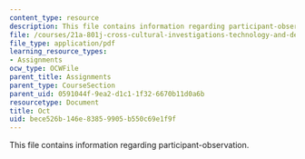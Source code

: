 ```yaml
---
content_type: resource
description: This file contains information regarding participant-observation.
file: /courses/21a-801j-cross-cultural-investigations-technology-and-development-fall-2012/bece526b146e83859905b550c69e1f9f_MIT21A_801JF12_ObserAssi.pdf
file_type: application/pdf
learning_resource_types:
- Assignments
ocw_type: OCWFile
parent_title: Assignments
parent_type: CourseSection
parent_uid: 0591044f-9ea2-d1c1-1f32-6670b11d0a6b
resourcetype: Document
title: Oct
uid: bece526b-146e-8385-9905-b550c69e1f9f
---
```

This file contains information regarding participant-observation.

